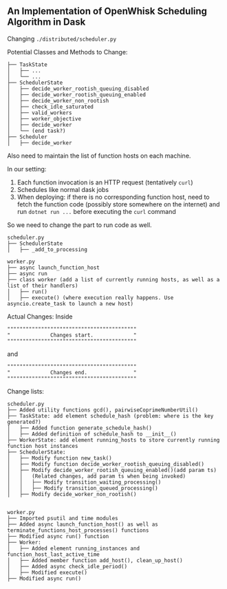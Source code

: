 ## An Implementation of OpenWhisk Scheduling Algorithm in Dask
Changing ```./distributed/scheduler.py```

Potential Classes and Methods to Change:
```
├── TaskState
│   ├── ...
│   └── ...
├── SchedulerState
│   ├── decide_worker_rootish_queuing_disabled
│   ├── decide_worker_rootish_queuing_enabled
│   ├── decide_worker_non_rootish
│   ├── check_idle_saturated
│   ├── valid_workers
│   ├── worker_objective
│   ├── decide_worker
│   └── (end task?)
├── Scheduler
│   ├── decide_worker
```

Also need to maintain the list of function hosts on each machine.

In our setting:

1. Each function invocation is an HTTP request (tentatively ```curl```)
2. Schedules like normal dask jobs
3. When deploying: if there is no corresponding function host, need to fetch the function code (possibly store somewhere on the internet) and run ```dotnet run ...``` before executing the ```curl``` command

So we need to change the part to run code as well.
```
scheduler.py
├── SchedulerState
│   ├── _add_to_processing

worker.py
├── async launch_function_host
├── async run
├── class worker (add a list of currently running hosts, as well as a list of their handlers)
│   ├── run()
│   ├── execute() (where execution really happens. Use asyncio.create_task to launch a new host)
```

Actual Changes:
Inside
```
""""""""""""""""""""""""""""""""""""""""""
"             Changes start.             "
""""""""""""""""""""""""""""""""""""""""""
```
and
```
""""""""""""""""""""""""""""""""""""""""""
"             Changes end.               "
""""""""""""""""""""""""""""""""""""""""""
```

Change lists:
```
scheduler.py
├── Added utility functions gcd(), pairwiseCoprimeNumberUtil()
├── TaskState: add element schedule_hash (problem: where is the key generated?)
│   ├── Added function generate_schedule_hash()
│   ├── Added definition of schedule_hash to __init__()
├── WorkerState: add element running_hosts to store currently running function host instances
├── SchedulerState:
│   ├── Modify function new_task()
│   ├── Modify function decide_worker_rootish_queuing_disabled()
│   ├── Modify decide_worker_rootish_queuing_enabled()(add param ts)
│   │   (Related changes, add param ts when being invoked)
│   │   ├── Modify transition_waiting_processing()
│   │   ├── Modify transition_queued_processing()
│   ├── Modify decide_worker_non_rootish()


worker.py
├── Imported psutil and time modules
├── Added async launch_function_host() as well as terminate_functions_host_processes() functions
├── Modified async run() function
├── Worker: 
│   ├── Added element running_instances and function_host_last_active_time
│   ├── Added member function add_host(), clean_up_host()
│   ├── Added async check_idle_period()
│   ├── Modified execute()
├── Modified async run()
```
